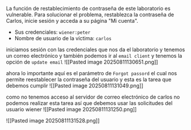 La función de restablecimiento de contraseña de este laboratorio es vulnerable. Para solucionar el problema, restablezca la contraseña de Carlos, inicie sesión y acceda a su página "Mi cuenta".

- Sus credenciales: `wiener:peter`
- Nombre de usuario de la víctima: `carlos`

iniciamos sesión con las credenciales que nos da el laboratorio y tenemos un correo electrónico y también podemos ir al `email client` y tenemos la opción de `update email`
![[Pasted image 20250811130651.png]]

ahora lo importante aquí es el parámetro de `Forgot passord` el cual nos permite reestablecer la contraseña del usuario y esta es la tarea que debemos cumplir
![[Pasted image 20250811131049.png]]

como no tenemos acceso al servidor de correo electrónico de carlos no podemos realizar esta tarea así que debemos usar las solicitudes del usuario wiener
![[Pasted image 20250811131250.png]]


![[Pasted image 20250811131528.png]]